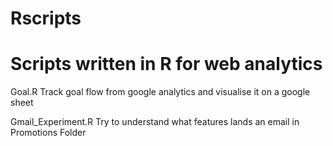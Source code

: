 # Rscripts
# Scripts written in R for web analytics

Goal.R
Track goal flow from google analytics and visualise it on a google sheet

Gmail_Experiment.R 
Try to understand what features lands an email in Promotions Folder 
